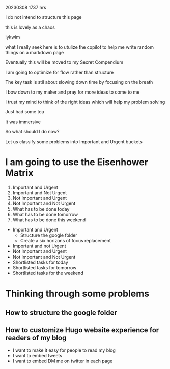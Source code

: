 
20230308 1737 hrs


I do not intend to structure this page

this is lovely as a chaos

iykwim

what I really seek here is to utulize the copilot to help me write random things on a markdown page

Eventually this will be moved to my Secret Compendium

I am going to optimize for flow rather than structure

The key task is stil about slowing down time by focusing on the breath

I bow down to my maker and pray for more ideas to come to me

I trust my mind to think of the right ideas which will help my problem solving

Just had some tea

It was immersive

So what should I do now?

Let us classify some problems into Important and Urgent buckets

# I am going to use the Eisenhower Matrix

1. Important and Urgent
2. Important and Not Urgent
3. Not Important and Urgent
4. Not Important and Not Urgent
5. What has to be done today
6. What has to be done tomorrow
7. What has to be done this weekend

- Important and Urgent
  - Structure the google folder
  - Create a six horizons of focus replacement
- Important and not Urgent
- Not Important and Urgent
- Not Important and Not Urgent
- Shortlisted tasks for today
- Shortlisted tasks for tomorrow
- Shortlisted tasks for the weekend

# Thinking through some problems

## How to structure the google folder

## How to customize Hugo website experience for readers of my blog

- I want to make it easy for people to read my blog
- I want to embed tweets
- I want to embed DM me on twitter in each page
